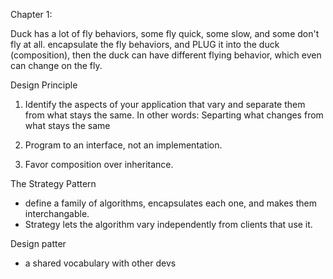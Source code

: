 Chapter 1:

Duck has a lot of fly behaviors, some fly quick, some slow, and some don't fly at all.
encapsulate the fly behaviors, and PLUG it into the duck (composition), 
then the duck can have different flying behavior, which even can change on the fly.

Design Principle
  1. Identify the aspects of your application that vary and separate them from what stays the same.
    In other words:
      Separting what changes from what stays the same

  2. Program to an interface, not an implementation.

  3. Favor composition over inheritance.


The Strategy Pattern
  - define a family of algorithms, encapsulates each one, and makes them interchangable.
  - Strategy lets the algorithm vary independently from clients that use it.

Design patter
  - a shared vocabulary with other devs